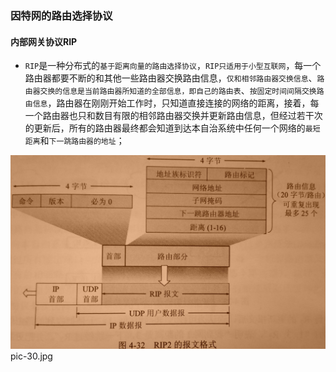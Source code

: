 ### 因特网的路由选择协议
#### 内部网关协议RIP
+ `RIP`是一种分布式的`基于距离向量的路由选择协议`，`RIP只适用于小型互联网`，每一个路由器都要不断的和其他一些路由器交换路由信息，`仅和相邻路由器交换信息`、`路由器交换的信息是当前路由器所知道的全部信息，即自己的路由表`、`按固定时间间隔交换路由信息`，路由器在刚刚开始工作时，只知道直接连接的网络的距离，接着，每一个路由器也只和数目有限的相邻路由器交换并更新路由信息，但经过若干次的更新后，所有的路由器最终都会知道到达本自治系统中任何一个网络的`最短距离`和`下一跳路由器的地址`；

![image](https://github.com/ningbaoqi/ComputerNetWork/blob/master/gif/pic-30.jpg)   pic-30.jpg
